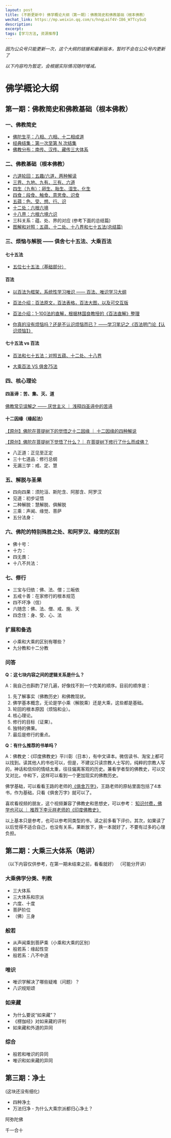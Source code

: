 ```yaml
---
layout: post
title: (不断更新中) 佛学概论大纲（第一期）：佛教简史和佛教基础（根本佛教）
wechat_link: https://mp.weixin.qq.com/s/hnqLaif4V-IB6_W7TcySuQ
description: 
excerpt: 
tags: [学习方法, 资源推荐]
---
```


*因为公众号只能更新一次，这个大纲的链接和最新版本，暂时不会在公众号内更新了*

*以下内容均为暂定，会根据实际情况随时增减。*

# 佛学概论大纲

## 第一期：佛教简史和佛教基础（根本佛教）

### 一、佛教简史

* [佛陀生平：八相、六相、十二相成道](https://mp.weixin.qq.com/s/So6kbfWhahbv_lwUaRWV5A)
* [经典结集：第一次至第 N 次结集](https://mp.weixin.qq.com/s/pb0zs9BLcHZxt3MaZUPY_w)
* [佛教分布：南传、汉传、藏传三大体系](https://mp.weixin.qq.com/s/XC38y_kM1shUw1rM8uNfHg)

### 二、佛教基础（根本佛教）

* [六道轮回：五趣/六道，两种解读](https://mp.weixin.qq.com/s/9Z5qe-2Ts3WapePuwDUp-w)
* [三界、九地、九有、三有、六道](https://mp.weixin.qq.com/s/7IAI5TzicGvcp6uo1XwrrQ)
* [四生（九有）：卵生、胎生、湿生、化生](https://mp.weixin.qq.com/s/0zVYH8ez_H6abyiKXr8AWw)
* [四食：段食、触食、意思食、识食](https://mp.weixin.qq.com/s/hiDkp6fW4NdOfvaWqjCo1Q)
* [五蕴：色、受、想、行、识](https://mp.weixin.qq.com/s/RwfkOQW7H46UJ_DGseQK9A)
* [十二处：六根六境](https://mp.weixin.qq.com/s/_ySfmsV4ONY__EsiEXeSQA)
* [十八界：六根六境六识](https://mp.weixin.qq.com/s/y2mhh2u02FVVdZ3xoqyG4w)
* 三科关系：蕴、处、界的对应 (参考下面的总结篇)
* [图解和对照：五蕴、十二处、十八界和七十五法(总结篇)](https://mp.weixin.qq.com/s/iN-QK3k-iPo-ZijRjWEKCg)

### 三、烦恼与解脱 —— 俱舍七十五法、大乘百法

#### 七十五法

* [五位七十五法（基础部分）](https://mp.weixin.qq.com/s/chSlBrFIIE2vLnN1Q-FoGg)

#### 百法

* [以百法为框架，系统性学习唯识 —— 百法、唯识学习大纲](https://mp.weixin.qq.com/s/48F94n_G5giD_eqjAY8seA)

* [百法介绍：百法原文，百法表格，百法大图，以及可交互版](https://mp.weixin.qq.com/s/wM4moUWPYyyeRZqIsTRIGQ)

* [百法介绍：1-100法的直解，根据林国良教授的《百法直解》整理](https://mp.weixin.qq.com/s/lQ2U2Z0aP8HKWUnOCIXtrQ)

* [你真的没有烦恼吗？还是不认识烦恼而已？ ——学习笔记之《百法明门论【认识烦恼】》](https://mp.weixin.qq.com/s/dVEFSdO1OUK8Xr4wubUpyw)

#### 七十五法 vs 百法

* [百法和七十五法：对照五蕴、十二处、十八界](https://mp.weixin.qq.com/s/UykW1uSnKOKkle-JgsWUAg)

* [大乘百法 VS 俱舍75法](https://mp.weixin.qq.com/s/_eZpGcsubJMw0pL-YaAuZw)

### 四、核心理论

#### 四圣谛：苦、集、灭、道

[佛教常见误解之 —— 厌世主义 ｜ 浅释四圣谛中的苦谛](https://mp.weixin.qq.com/s/I_LXa1xkvJQpWWNIkBaMDQ)

#### 十二因缘（缘起法）

[【原创】佛陀在菩提树下的觉悟之十二因缘 ｜ 十二因缘的四种解说](https://mp.weixin.qq.com/s/PowTxSYGNDToqjlbtUU7_g)

[【原创】佛陀在菩提树下觉悟了什么？｜ 在菩提树下修行了什么而成佛？](https://mp.weixin.qq.com/s/uY6HBqUR3lHDro7MeUFuZA)

* 八正道：正见至正定
* 三十七道品：修行总纲
* 无漏三学：戒、定、慧

### 五、解脱与圣果

* 四向四果：须陀洹、斯陀含、阿那含、阿罗汉
* 见道：初步证悟
* 二种解脱：慧解脱、俱解脱
* 三乘：声闻、缘觉、菩萨
* 五分法身：

### 六、佛陀的特别殊胜之处、和阿罗汉、缘觉的区别

* 佛十号：
* 十力：
* 四无畏：
* 十八不共法：

### 七、修行

* 三宝与归依：佛、法、僧；三皈依
* 五戒十善：在家修行的根本规范
* 四不坏净（信）
* 六随念：佛、法、僧、戒、施、天
* 四念住：身、受、心、法

### 扩展和备选

* 小乘和大乘的区别有哪些？
* 九分教和十二分教

### 问答

**Q：这七块内容之间的逻辑关系是什么？**

A：我自己也斟酌了好几遍，好像找不到一个完美的顺序。目前的顺序是：
1. 先了解事实（佛教历史）和佛教现状。
2. 佛学基本概念，无论是学小乘（解脱乘）还是大乘，这些都是基础。
3. 轮回的根本原因（烦恼和业）。
4. 核心理论。
5. 修行的目标（证果）。
6. 独特的佛果。
7. 最后是修行的重点。

**Q：有什么推荐的书单吗？**

A：佛教史：《印度佛教史》平川彰（日本），有中文译本。微信读书、淘宝上都可以找到。读其他人的书也可以，但是，不建议只读宗教人士写的，纯粹的宗教人写的，神话和信仰的情结太重，往往偏离客观的历史。兼看学者型的佛教史，可以交叉对比，中和下，这样可以看到一个更加现实的佛教历史。

佛学基础，可以看看王路的老师的[《俱舍万字》](https://mp.weixin.qq.com/s/5UjX3u526QRp7-pMe_N-9g)，王路老师的原帖里面包括了4本书，作为基础，只看《俱舍万字》就可以了。

喜欢看视频的朋友，这个视频兼容了佛教史和思想史，可以参考：
[知识付费，佛学也可以 ｜ 推荐下李元祥老师的《印度佛教史》](https://mp.weixin.qq.com/s/t-jmTYPELNy3w73fvkULng)

以上基本只是参考，也可以参考同类型的书，读之前多看下评价。其次，如果读了以后觉得不适合自己，也没有关系，果断放下，换一本就好了，不要有过多的心理负担。



## 第二期：大乘三大体系（略讲）
（以下内容仅供参考，在第一期未结束之前，看看就好）
（可能分开讲）

### 大乘佛学分类、判教
* 三大体系
* 三大体系和宗派
* 六度、十度
* 菩萨阶位
* （佛）三身

### 般若
* 从声闻乘到菩萨乘（小乘和大乘的区别）
* 般若系：缘起性空
* 般若系：八不中道

### 唯识
* 唯识学解决了哪些疑难（问题）？
* 八识规矩颂

### 如来藏
* 为什么要说“如来藏”？
* 《楞伽经》对如来藏的评判
* 如来藏和外道的异同

### 综合
* 般若和唯识的异同
* 唯识和如来藏的异同

## 第三期：净土
(这块还没有细化)

* 四种净土
* 万法归净 - 为什么大乘宗派都归心净土？


阿弥陀佛

千一合十

